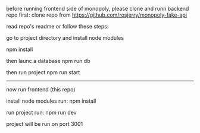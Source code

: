 before running frontend side of monopoly, please clone and runn backend repo first:
clone repo from https://github.com/rosjerry/monopoly-fake-api

read repo's readme or follow these steps:

go to project directory and
install node modules

npm install

then launc a database
npm run db

then run project
npm run start

----

now run frontend (this repo)

install node modules
run:
npm install

run project
run:
npm run dev

project will be run on port 3001

